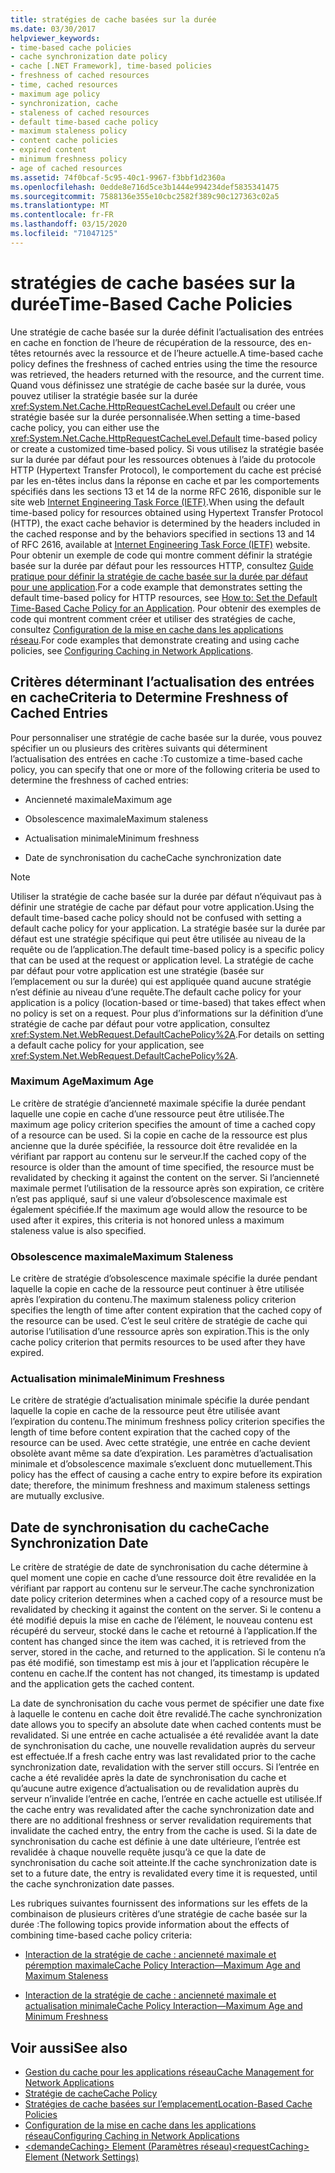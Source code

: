 ```yaml
---
title: stratégies de cache basées sur la durée
ms.date: 03/30/2017
helpviewer_keywords:
- time-based cache policies
- cache synchronization date policy
- cache [.NET Framework], time-based policies
- freshness of cached resources
- time, cached resources
- maximum age policy
- synchronization, cache
- staleness of cached resources
- default time-based cache policy
- maximum staleness policy
- content cache policies
- expired content
- minimum freshness policy
- age of cached resources
ms.assetid: 74f0bcaf-5c95-40c1-9967-f3bbf1d2360a
ms.openlocfilehash: 0edde8e716d5ce3b1444e994234def5835341475
ms.sourcegitcommit: 7588136e355e10cbc2582f389c90c127363c02a5
ms.translationtype: MT
ms.contentlocale: fr-FR
ms.lasthandoff: 03/15/2020
ms.locfileid: "71047125"
---
```

# <a name="time-based-cache-policies"></a><span data-ttu-id="c43fd-102">stratégies de cache basées sur la durée</span><span class="sxs-lookup"><span data-stu-id="c43fd-102">Time-Based Cache Policies</span></span>
<span data-ttu-id="c43fd-103">Une stratégie de cache basée sur la durée définit l’actualisation des entrées en cache en fonction de l’heure de récupération de la ressource, des en-têtes retournés avec la ressource et de l’heure actuelle.</span><span class="sxs-lookup"><span data-stu-id="c43fd-103">A time-based cache policy defines the freshness of cached entries using the time the resource was retrieved, the headers returned with the resource, and the current time.</span></span> <span data-ttu-id="c43fd-104">Quand vous définissez une stratégie de cache basée sur la durée, vous pouvez utiliser la stratégie basée sur la durée <xref:System.Net.Cache.HttpRequestCacheLevel.Default> ou créer une stratégie basée sur la durée personnalisée.</span><span class="sxs-lookup"><span data-stu-id="c43fd-104">When setting a time-based cache policy, you can either use the <xref:System.Net.Cache.HttpRequestCacheLevel.Default> time-based policy or create a customized time-based policy.</span></span> <span data-ttu-id="c43fd-105">Si vous utilisez la stratégie basée sur la durée par défaut pour les ressources obtenues à l’aide du protocole HTTP (Hypertext Transfer Protocol), le comportement du cache est précisé par les en-têtes inclus dans la réponse en cache et par les comportements spécifiés dans les sections 13 et 14 de la norme RFC 2616, disponible sur le site web [Internet Engineering Task Force (IETF)](https://www.ietf.org/).</span><span class="sxs-lookup"><span data-stu-id="c43fd-105">When using the default time-based policy for resources obtained using Hypertext Transfer Protocol (HTTP), the exact cache behavior is determined by the headers included in the cached response and by the behaviors specified in sections 13 and 14 of RFC 2616, available at [Internet Engineering Task Force (IETF)](https://www.ietf.org/) website.</span></span> <span data-ttu-id="c43fd-106">Pour obtenir un exemple de code qui montre comment définir la stratégie basée sur la durée par défaut pour les ressources HTTP, consultez [Guide pratique pour définir la stratégie de cache basée sur la durée par défaut pour une application](how-to-set-the-default-time-based-cache-policy-for-an-application.md).</span><span class="sxs-lookup"><span data-stu-id="c43fd-106">For a code example that demonstrates setting the default time-based policy for HTTP resources, see [How to: Set the Default Time-Based Cache Policy for an Application](how-to-set-the-default-time-based-cache-policy-for-an-application.md).</span></span> <span data-ttu-id="c43fd-107">Pour obtenir des exemples de code qui montrent comment créer et utiliser des stratégies de cache, consultez [Configuration de la mise en cache dans les applications réseau](configuring-caching-in-network-applications.md).</span><span class="sxs-lookup"><span data-stu-id="c43fd-107">For code examples that demonstrate creating and using cache policies, see [Configuring Caching in Network Applications](configuring-caching-in-network-applications.md).</span></span>  
  
## <a name="criteria-to-determine-freshness-of-cached-entries"></a><span data-ttu-id="c43fd-108">Critères déterminant l’actualisation des entrées en cache</span><span class="sxs-lookup"><span data-stu-id="c43fd-108">Criteria to Determine Freshness of Cached Entries</span></span>  
 <span data-ttu-id="c43fd-109">Pour personnaliser une stratégie de cache basée sur la durée, vous pouvez spécifier un ou plusieurs des critères suivants qui déterminent l’actualisation des entrées en cache :</span><span class="sxs-lookup"><span data-stu-id="c43fd-109">To customize a time-based cache policy, you can specify that one or more of the following criteria be used to determine the freshness of cached entries:</span></span>  
  
- <span data-ttu-id="c43fd-110">Ancienneté maximale</span><span class="sxs-lookup"><span data-stu-id="c43fd-110">Maximum age</span></span>  
  
- <span data-ttu-id="c43fd-111">Obsolescence maximale</span><span class="sxs-lookup"><span data-stu-id="c43fd-111">Maximum staleness</span></span>  
  
- <span data-ttu-id="c43fd-112">Actualisation minimale</span><span class="sxs-lookup"><span data-stu-id="c43fd-112">Minimum freshness</span></span>  
  
- <span data-ttu-id="c43fd-113">Date de synchronisation du cache</span><span class="sxs-lookup"><span data-stu-id="c43fd-113">Cache synchronization date</span></span>  
  
> [!NOTE]
> <span data-ttu-id="c43fd-114">Utiliser la stratégie de cache basée sur la durée par défaut n’équivaut pas à définir une stratégie de cache par défaut pour votre application.</span><span class="sxs-lookup"><span data-stu-id="c43fd-114">Using the default time-based cache policy should not be confused with setting a default cache policy for your application.</span></span> <span data-ttu-id="c43fd-115">La stratégie basée sur la durée par défaut est une stratégie spécifique qui peut être utilisée au niveau de la requête ou de l’application.</span><span class="sxs-lookup"><span data-stu-id="c43fd-115">The default time-based policy is a specific policy that can be used at the request or application level.</span></span> <span data-ttu-id="c43fd-116">La stratégie de cache par défaut pour votre application est une stratégie (basée sur l’emplacement ou sur la durée) qui est appliquée quand aucune stratégie n’est définie au niveau d’une requête.</span><span class="sxs-lookup"><span data-stu-id="c43fd-116">The default cache policy for your application is a policy (location-based or time-based) that takes effect when no policy is set on a request.</span></span> <span data-ttu-id="c43fd-117">Pour plus d’informations sur la définition d’une stratégie de cache par défaut pour votre application, consultez <xref:System.Net.WebRequest.DefaultCachePolicy%2A>.</span><span class="sxs-lookup"><span data-stu-id="c43fd-117">For details on setting a default cache policy for your application, see <xref:System.Net.WebRequest.DefaultCachePolicy%2A>.</span></span>  
  
### <a name="maximum-age"></a><span data-ttu-id="c43fd-118">Maximum Age</span><span class="sxs-lookup"><span data-stu-id="c43fd-118">Maximum Age</span></span>  
 <span data-ttu-id="c43fd-119">Le critère de stratégie d’ancienneté maximale spécifie la durée pendant laquelle une copie en cache d’une ressource peut être utilisée.</span><span class="sxs-lookup"><span data-stu-id="c43fd-119">The maximum age policy criterion specifies the amount of time a cached copy of a resource can be used.</span></span> <span data-ttu-id="c43fd-120">Si la copie en cache de la ressource est plus ancienne que la durée spécifiée, la ressource doit être revalidée en la vérifiant par rapport au contenu sur le serveur.</span><span class="sxs-lookup"><span data-stu-id="c43fd-120">If the cached copy of the resource is older than the amount of time specified, the resource must be revalidated by checking it against the content on the server.</span></span> <span data-ttu-id="c43fd-121">Si l’ancienneté maximale permet l’utilisation de la ressource après son expiration, ce critère n’est pas appliqué, sauf si une valeur d’obsolescence maximale est également spécifiée.</span><span class="sxs-lookup"><span data-stu-id="c43fd-121">If the maximum age would allow the resource to be used after it expires, this criteria is not honored unless a maximum staleness value is also specified.</span></span>  
  
### <a name="maximum-staleness"></a><span data-ttu-id="c43fd-122">Obsolescence maximale</span><span class="sxs-lookup"><span data-stu-id="c43fd-122">Maximum Staleness</span></span>  
 <span data-ttu-id="c43fd-123">Le critère de stratégie d’obsolescence maximale spécifie la durée pendant laquelle la copie en cache de la ressource peut continuer à être utilisée après l’expiration du contenu.</span><span class="sxs-lookup"><span data-stu-id="c43fd-123">The maximum staleness policy criterion specifies the length of time after content expiration that the cached copy of the resource can be used.</span></span> <span data-ttu-id="c43fd-124">C’est le seul critère de stratégie de cache qui autorise l’utilisation d’une ressource après son expiration.</span><span class="sxs-lookup"><span data-stu-id="c43fd-124">This is the only cache policy criterion that permits resources to be used after they have expired.</span></span>  
  
### <a name="minimum-freshness"></a><span data-ttu-id="c43fd-125">Actualisation minimale</span><span class="sxs-lookup"><span data-stu-id="c43fd-125">Minimum Freshness</span></span>  
 <span data-ttu-id="c43fd-126">Le critère de stratégie d’actualisation minimale spécifie la durée pendant laquelle la copie en cache de la ressource peut être utilisée avant l’expiration du contenu.</span><span class="sxs-lookup"><span data-stu-id="c43fd-126">The minimum freshness policy criterion specifies the length of time before content expiration that the cached copy of the resource can be used.</span></span> <span data-ttu-id="c43fd-127">Avec cette stratégie, une entrée en cache devient obsolète avant même sa date d’expiration. Les paramètres d’actualisation minimale et d’obsolescence maximale s’excluent donc mutuellement.</span><span class="sxs-lookup"><span data-stu-id="c43fd-127">This policy has the effect of causing a cache entry to expire before its expiration date; therefore, the minimum freshness and maximum staleness settings are mutually exclusive.</span></span>  
  
## <a name="cache-synchronization-date"></a><span data-ttu-id="c43fd-128">Date de synchronisation du cache</span><span class="sxs-lookup"><span data-stu-id="c43fd-128">Cache Synchronization Date</span></span>  
 <span data-ttu-id="c43fd-129">Le critère de stratégie de date de synchronisation du cache détermine à quel moment une copie en cache d’une ressource doit être revalidée en la vérifiant par rapport au contenu sur le serveur.</span><span class="sxs-lookup"><span data-stu-id="c43fd-129">The cache synchronization date policy criterion determines when a cached copy of a resource must be revalidated by checking it against the content on the server.</span></span> <span data-ttu-id="c43fd-130">Si le contenu a été modifié depuis la mise en cache de l’élément, le nouveau contenu est récupéré du serveur, stocké dans le cache et retourné à l’application.</span><span class="sxs-lookup"><span data-stu-id="c43fd-130">If the content has changed since the item was cached, it is retrieved from the server, stored in the cache, and returned to the application.</span></span> <span data-ttu-id="c43fd-131">Si le contenu n’a pas été modifié, son timestamp est mis à jour et l’application récupère le contenu en cache.</span><span class="sxs-lookup"><span data-stu-id="c43fd-131">If the content has not changed, its timestamp is updated and the application gets the cached content.</span></span>  
  
 <span data-ttu-id="c43fd-132">La date de synchronisation du cache vous permet de spécifier une date fixe à laquelle le contenu en cache doit être revalidé.</span><span class="sxs-lookup"><span data-stu-id="c43fd-132">The cache synchronization date allows you to specify an absolute date when cached contents must be revalidated.</span></span> <span data-ttu-id="c43fd-133">Si une entrée en cache actualisée a été revalidée avant la date de synchronisation du cache, une nouvelle revalidation auprès du serveur est effectuée.</span><span class="sxs-lookup"><span data-stu-id="c43fd-133">If a fresh cache entry was last revalidated prior to the cache synchronization date, revalidation with the server still occurs.</span></span> <span data-ttu-id="c43fd-134">Si l’entrée en cache a été revalidée après la date de synchronisation du cache et qu’aucune autre exigence d’actualisation ou de revalidation auprès du serveur n’invalide l’entrée en cache, l’entrée en cache actuelle est utilisée.</span><span class="sxs-lookup"><span data-stu-id="c43fd-134">If the cache entry was revalidated after the cache synchronization date and there are no additional freshness or server revalidation requirements that invalidate the cached entry, the entry from the cache is used.</span></span> <span data-ttu-id="c43fd-135">Si la date de synchronisation du cache est définie à une date ultérieure, l’entrée est revalidée à chaque nouvelle requête jusqu’à ce que la date de synchronisation du cache soit atteinte.</span><span class="sxs-lookup"><span data-stu-id="c43fd-135">If the cache synchronization date is set to a future date, the entry is revalidated every time it is requested, until the cache synchronization date passes.</span></span>  
  
 <span data-ttu-id="c43fd-136">Les rubriques suivantes fournissent des informations sur les effets de la combinaison de plusieurs critères d’une stratégie de cache basée sur la durée :</span><span class="sxs-lookup"><span data-stu-id="c43fd-136">The following topics provide information about the effects of combining time-based cache policy criteria:</span></span>  
  
- [<span data-ttu-id="c43fd-137">Interaction de la stratégie de cache : ancienneté maximale et péremption maximale</span><span class="sxs-lookup"><span data-stu-id="c43fd-137">Cache Policy Interaction—Maximum Age and Maximum Staleness</span></span>](cache-policy-interaction-maximum-age-and-maximum-staleness.md)  
  
- [<span data-ttu-id="c43fd-138">Interaction de la stratégie de cache : ancienneté maximale et actualisation minimale</span><span class="sxs-lookup"><span data-stu-id="c43fd-138">Cache Policy Interaction—Maximum Age and Minimum Freshness</span></span>](cache-policy-interaction-maximum-age-and-minimum-freshness.md)  
  
## <a name="see-also"></a><span data-ttu-id="c43fd-139">Voir aussi</span><span class="sxs-lookup"><span data-stu-id="c43fd-139">See also</span></span>

- [<span data-ttu-id="c43fd-140">Gestion du cache pour les applications réseau</span><span class="sxs-lookup"><span data-stu-id="c43fd-140">Cache Management for Network Applications</span></span>](cache-management-for-network-applications.md)
- [<span data-ttu-id="c43fd-141">Stratégie de cache</span><span class="sxs-lookup"><span data-stu-id="c43fd-141">Cache Policy</span></span>](cache-policy.md)
- [<span data-ttu-id="c43fd-142">Stratégies de cache basées sur l’emplacement</span><span class="sxs-lookup"><span data-stu-id="c43fd-142">Location-Based Cache Policies</span></span>](location-based-cache-policies.md)
- [<span data-ttu-id="c43fd-143">Configuration de la mise en cache dans les applications réseau</span><span class="sxs-lookup"><span data-stu-id="c43fd-143">Configuring Caching in Network Applications</span></span>](configuring-caching-in-network-applications.md)
- [<span data-ttu-id="c43fd-144">\<demandeCaching> Element (Paramètres réseau)</span><span class="sxs-lookup"><span data-stu-id="c43fd-144">\<requestCaching> Element (Network Settings)</span></span>](../configure-apps/file-schema/network/requestcaching-element-network-settings.md)
